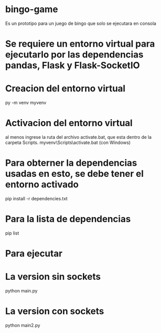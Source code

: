 # bingo-game
Es un prototipo para un juego de bingo que solo se ejecutara en consola

# Se requiere un entorno virtual para ejecutarlo por las dependencias pandas, Flask y Flask-SocketIO

# Creacion del entorno virtual
py -m venv myvenv

# Activacion del entorno virtual
al menos ingrese la ruta del archivo activate.bat, que esta dentro de la carpeta Scripts.
myvenv\Scripts\activate.bat (con Windows)

# Para obterner la dependencias usadas en esto, se debe tener el entorno activado
pip install -r dependencies.txt

# Para la lista de dependencias
pip list

# Para ejecutar

# La version sin sockets
python main.py 

# La version con sockets
python main2.py 
